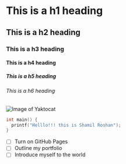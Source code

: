 # This is a h1 heading
## This is a h2 heading
### This is a h3 heading
#### This is a h4 heading
##### This is a h5 heading
###### This is a h6 heading

![Image of Yaktocat](https://octodex.github.com/images/yaktocat.png)

```c
int main() {
  printf("Helllo!!! this is Shamil Roshan");
}
```


- [ ] Turn on GitHub Pages
- [ ] Outline my portfolio
- [ ] Introduce myself to the world
